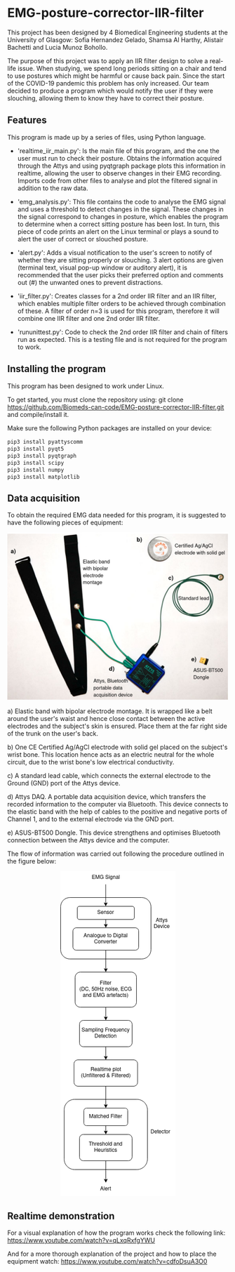 # EMG-posture-corrector-IIR-filter

This project has been designed by 4 Biomedical Engineering students at the University of Glasgow: Sofia Hernandez Gelado, Shamsa Al Harthy, Alistair Bachetti and Lucia Munoz Bohollo.

The purpose of this project was to apply an IIR filter design to solve a real-life issue. When studying, we spend long periods sitting on a chair and tend to use postures which might be harmful or cause back pain. Since the start of the COVID-19 pandemic this problem has only increased. Our team decided to produce a program which would notify the user if they were slouching, allowing them to know they have to correct their posture.


## Features

This program is made up by a series of files, using Python language. 

* 'realtime_iir_main.py': Is the main file of this program, and the one the user must run to check their posture. Obtains the information acquired through the Attys and using pyqtgraph package plots this information in realtime, allowing the user to observe changes in their EMG recording. Imports code from other files to analyse and plot the filtered signal in addition to the raw data.

* 'emg_analysis.py': This file contains the code to analyse the EMG signal and uses a threshold to detect changes in the signal. These changes in the signal correspond to changes in posture, which enables the program to determine when a correct sitting posture has been lost. In turn, this piece of code prints an alert on the Linux terminal or plays a sound to alert the user of correct or slouched posture.

* 'alert.py': Adds a visual notification to the user's screen to notify of whether they are sitting properly or slouching. 3 alert options are given (terminal text, visual pop-up window or auditory alert), it is recommended that the user picks their preferred option and comments out (#) the unwanted ones to prevent distractions. 

* 'iir_filter.py': Creates classes for a 2nd order IIR filter and an IIR filter, which enables multiple filter orders to be achieved through combination of these. A filter of order n=3 is used for this program, therefore it will combine one IIR filter and one 2nd order IIR filter.

* 'rununittest.py': Code to check the 2nd order IIR filter and chain of filters run as expected. This is a testing file and is not required for the program to work.


## Installing the program

This program has been designed to work under Linux.

To get started, you must clone the repository using:
git clone https://github.com/Biomeds-can-code/EMG-posture-corrector-IIR-filter.git 
and compile/install it.

Make sure the following Python packages are installed on your device:
```
pip3 install pyattyscomm
pip3 install pyqt5
pip3 install pyqtgraph
pip3 install scipy
pip3 install numpy
pip3 install matplotlib
```


## Data acquisition

To obtain the required EMG data needed for this program, it is suggested to have the following pieces of equipment:

![alt text](setup.png)

a) Elastic band with bipolar electrode montage. It is wrapped like a belt around the user's waist and hence close contact between the active electrodes and the subject's skin is ensured. Place them at the far right side of the trunk on the user's back.

b) One CE Certified Ag/AgCl electrode with solid gel placed on the subject's wrist bone. This location hence acts as an electric neutral for the whole circuit, due to the wrist bone's low electrical conductivity.

c) A standard lead cable, which connects the external electrode to the Ground (GND) port of the Attys device.

d) Attys DAQ. A portable data acquisition device, which transfers the recorded information to the computer via Bluetooth. This device connects to the elastic band with the help of cables to the positive and negative ports of Channel 1, and to the external electrode via the GND port.

e) ASUS-BT500 Dongle. This device strengthens and optimises Bluetooth connection between the Attys device and the computer.

The flow of information was carried out following the procedure outlined in the figure below:

<p align="center">
  <img src="https://github.com/Biomeds-can-code/EMG-posture-corrector-IIR-filter/blob/main/Flowchart.png" />
</p>


## Realtime demonstration

For a visual explanation of how the program works check the following link:
https://www.youtube.com/watch?v=qLxqRxfgYWU

And for a more thorough explanation of the project and how to place the equipment watch:
https://www.youtube.com/watch?v=cdfoDsuA3O0

